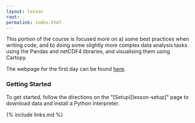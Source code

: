 ```yaml
---
layout: lesson
root: .
permalink: index.html
---
```


This portion of the course is focused more on a) some best practices when writing code, and b) doing
some slightly more complex data analysis tasks using the Pandas and netCDF4 libraries, and visualising them using Cartopy.

The webpage for the first day can be found [here](https://jonelsey.github.io/python-fundamentals-course-day1).



### Getting Started
To get started, follow the directions on the "[Setup][lesson-setup]" page to download data
and install a Python interpreter.

{% include links.md %}
